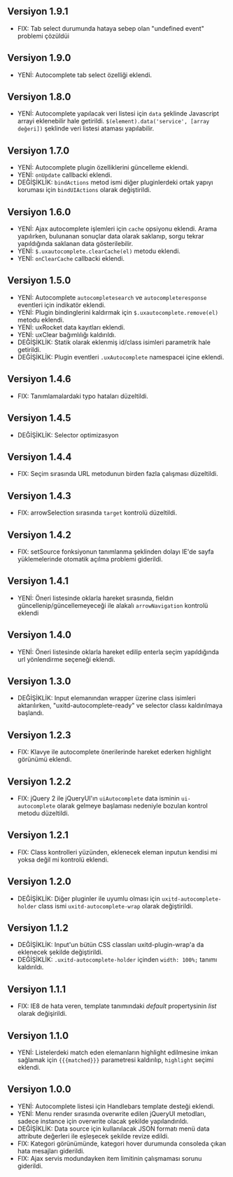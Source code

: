 ## Versiyon 1.9.1
- FIX: Tab select durumunda hataya sebep olan "undefined event" problemi çözüldüi

## Versiyon 1.9.0
- YENİ: Autocomplete tab select özelliği eklendi.

## Versiyon 1.8.0
- YENİ: Autocomplete yapılacak veri listesi için `data` şeklinde Javascript arrayi eklenebilir hale getirildi. `$(element).data('service', [array değeri])` şeklinde veri listesi ataması yapılabilir.

## Versiyon 1.7.0
- YENİ: Autocomplete plugin özelliklerini güncelleme eklendi.
- YENİ: `onUpdate` callbacki eklendi.
- DEĞİŞİKLİK: `bindActions` metod ismi diğer pluginlerdeki ortak yapıyı koruması için `bindUIActions` olarak değiştirildi.

## Versiyon 1.6.0
- YENİ: Ajax autocomplete işlemleri için `cache` opsiyonu eklendi. Arama yapılırken, bulunanan sonuçlar data olarak saklanıp, sorgu tekrar yapıldığında saklanan data gösterilebilir.
- YENİ: `$.uxautocomplete.clearCache(el)` metodu eklendi.
- YENİ: `onClearCache` callbacki eklendi.

## Versiyon 1.5.0
- YENİ: Autocomplete `autocompletesearch` ve `autocompleteresponse` eventleri için indikatör eklendi.
- YENİ: Plugin bindinglerini kaldırmak için `$.uxautocomplete.remove(el)` metodu eklendi.
- YENİ: uxRocket data kayıtları eklendi.
- YENİ: uxClear bağımlılığı kaldırıldı.
- DEĞİŞİKLİK: Statik olarak eklenmiş id/class isimleri parametrik hale getirildi.
- DEĞİŞİKLİK: Plugin eventleri `.uxAutocomplete` namespacei içine eklendi.

## Versiyon 1.4.6
- FIX: Tanımlamalardaki typo hataları düzeltildi.

## Versiyon 1.4.5
- DEĞİŞİKLİK: Selector optimizasyon

## Versiyon 1.4.4
- FIX: Seçim sırasında URL metodunun birden fazla çalışması düzeltildi.

## Versiyon 1.4.3
- FIX: arrowSelection sırasında `target` kontrolü düzeltildi.

## Versiyon 1.4.2
- FIX: setSource fonksiyonun tanımlanma şeklinden dolayı IE'de sayfa yüklemelerinde otomatik açılma problemi giderildi.

## Versiyon 1.4.1
- YENİ: Öneri listesinde oklarla hareket sırasında, fieldın güncellenip/güncellemeyeceği ile alakalı `arrowNavigation` kontrolü eklendi

## Versiyon 1.4.0
- YENİ: Öneri listesinde oklarla hareket edilip enterla seçim yapıldığında url yönlendirme seçeneği eklendi.

## Versiyon 1.3.0
- DEĞİŞİKLİK: Input elemanından wrapper üzerine class isimleri aktarılırken, "uxitd-autocomplete-ready" ve selector classı kaldırılmaya başlandı. 

## Versiyon 1.2.3
- FIX: Klavye ile autocomplete önerilerinde hareket ederken highlight görünümü eklendi.

## Versiyon 1.2.2
- FIX: jQuery 2 ile jQueryUI'ın `uiAutocomplete` data isminin `ui-autocomplete` olarak gelmeye başlaması nedeniyle bozulan kontrol metodu düzeltildi.

## Versiyon 1.2.1
- FIX: Class kontrolleri yüzünden, eklenecek eleman inputun kendisi mi yoksa değil mi kontrolü eklendi.

## Versiyon 1.2.0
- DEĞİŞİKLİK: Diğer pluginler ile uyumlu olması için `uxitd-autocomplete-holder` class ismi `uxitd-autocomplete-wrap` olarak değiştirildi.

## Versiyon 1.1.2
- DEĞİŞİKLİK: Input'un bütün CSS classları uxitd-plugin-wrap'a da eklenecek şekilde değiştirildi.
- DEĞİŞİKLİK: `.uxitd-autocomplete-holder` içinden `width: 100%;` tanımı kaldırıldı.

## Versiyon 1.1.1
- FIX: IE8 de hata veren, template tanımındaki _default_ propertysinin _list_ olarak değişirildi.

## Versiyon 1.1.0
- YENİ: Listelerdeki match eden elemanların highlight edilmesine imkan sağlamak için `{{{matched}}}` parametresi kaldırılıp, `highlight` seçimi eklendi.

## Versiyon 1.0.0
- YENİ: Autocomplete listesi için Handlebars template desteği eklendi.
- YENİ: Menu render sırasında overwrite edilen jQueryUI metodları, sadece instance için overwrite olacak şekilde yapılandırıldı.
- DEĞİŞİKLİK: Data source için kullanılacak JSON formatı menü data attribute değerleri ile eşleşecek şekilde revize edildi.
- FIX: Kategori görünümünde, kategori hover durumunda consoleda çıkan hata mesajları giderildi.
- FIX: Ajax servis modundayken item limitinin çalışmaması sorunu giderildi.